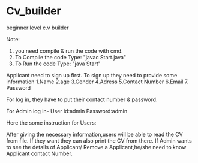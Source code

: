 # Cv_builder
beginner level c.v builder


Note:

1. you need compile & run the code with cmd.
2. To Compile the code Type:  "javac Start.java"
3. To Run the code Type: "java Start"


Applicant need to sign up first.
To sign up they need to provide some information
1.Name
2.age
3.Gender
4.Adress
5.Contact Number
6.Email
7. Password

For log in, they have to put their contact number & password.


For Admin log in-
User id:admin
Password:admin
  
Here the some instruction for Users:

After giving the necessary information,users will be able to read the CV from file. If they want they can also print the CV from there.
If Admin wants to see the details of Applicant/ Remove a Applicant,he/she need to know Applicant contact Number.
 




